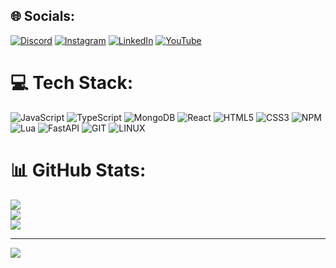 
## 🌐 Socials:
[![Discord](https://img.shields.io/badge/Discord-%237289DA.svg?logo=discord&logoColor=white)](https://discord.gg/discord.gg/KJYYcvXeg5) [![Instagram](https://img.shields.io/badge/Instagram-%23E4405F.svg?logo=Instagram&logoColor=white)](https://instagram.com/luanoliveira7ofc) [![LinkedIn](https://img.shields.io/badge/LinkedIn-%230077B5.svg?logo=linkedin&logoColor=white)](https://www.linkedin.com/in/luan-oliveira-564b09278/) [![YouTube](https://img.shields.io/badge/YouTube-%23FF0000.svg?logo=YouTube&logoColor=white)](https://youtube.com/@shotzzy6391) 

# 💻 Tech Stack:
![JavaScript](https://img.shields.io/badge/javascript-%23323330.svg?style=for-the-badge&logo=javascript&logoColor=%23F7DF1E) ![TypeScript](https://img.shields.io/badge/typescript-%23007ACC.svg?style=for-the-badge&logo=typescript&logoColor=white) ![MongoDB](https://img.shields.io/badge/MongoDB-%234ea94b.svg?style=for-the-badge&logo=mongodb&logoColor=white) ![React](https://img.shields.io/badge/react-%2320232a.svg?style=for-the-badge&logo=react&logoColor=%2361DAFB) ![HTML5](https://img.shields.io/badge/html5-%23E34F26.svg?style=for-the-badge&logo=html5&logoColor=white) ![CSS3](https://img.shields.io/badge/css3-%231572B6.svg?style=for-the-badge&logo=css3&logoColor=white) ![NPM](https://img.shields.io/badge/NPM-%23000000.svg?style=for-the-badge&logo=npm&logoColor=white) ![Lua](https://img.shields.io/badge/lua-%232C2D72.svg?style=for-the-badge&logo=lua&logoColor=white) ![FastAPI](https://img.shields.io/badge/FastAPI-005571?style=for-the-badge&logo=fastapi) ![GIT](https://img.shields.io/badge/Git-fc6d26?style=for-the-badge&logo=git&logoColor=white) ![LINUX](https://img.shields.io/badge/Linux-FCC624?style=for-the-badge&logo=linux&logoColor=black)






# 📊 GitHub Stats:
![](https://github-readme-stats.vercel.app/api?username=Shotzzy157&theme=radical&hide_border=true&include_all_commits=true&count_private=true)<br/>
![](https://github-readme-streak-stats.herokuapp.com/?user=Shotzzy157&theme=radical&hide_border=true)<br/>
![](https://github-readme-stats.vercel.app/api/top-langs/?username=Shotzzy157&theme=radical&hide_border=true&include_all_commits=true&count_private=true&layout=compact)

---
[![](https://visitcount.itsvg.in/api?id=Shotzzy&icon=0&color=10)](https://visitcount.itsvg.in)

<!-- Proudly created with GPRM ( https://gprm.itsvg.in ) -->

